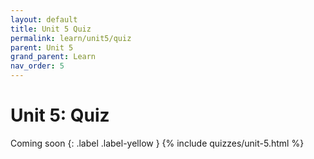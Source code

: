 ```yaml
---
layout: default
title: Unit 5 Quiz
permalink: learn/unit5/quiz
parent: Unit 5
grand_parent: Learn
nav_order: 5
---
```


# Unit 5: Quiz
Coming soon
{: .label .label-yellow }
{% include quizzes/unit-5.html %}
